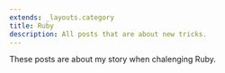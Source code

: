 ```yaml
---
extends: _layouts.category
title: Ruby
description: All posts that are about new tricks.
---
```


These posts are about my story when chalenging Ruby.